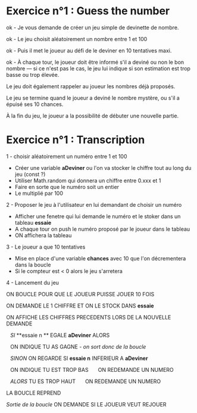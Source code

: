 # Exercice n°1 : Guess the number

ok - Je vous demande de créer un jeu simple de devinette de nombre. 

ok - Le jeu choisit aléatoirement un nombre entre 1 et 100

ok - Puis il met le joueur au défi de le deviner en 10 tentatives maxi. 

ok - À chaque tour, le joueur doit être informé s'il a deviné ou non le bon nombre — si ce n'est pas le cas, le jeu lui indique si son estimation est trop basse ou trop élevée. 

Le jeu doit également rappeler au joueur les nombres déjà proposés. 

Le jeu se termine quand le joueur a deviné le nombre mystère, ou s'il a épuisé ses 10 chances.

À la fin du jeu, le joueur a la possibilité de débuter une nouvelle partie.



# Exercice n°1 : Transcription

1 - choisir aléatoirement un numéro entre 1 et 100 

- Créer une variable **aDeviner** ou l'on va stocker le chiffre tout au long du jeu (const ?)
- Utiliser Math.random qui donnera un chiffre entre 0.xxx et 1
- Faire en sorte que le numéro soit un entier
- Le multiplié par 100

2 - Proposer le jeu à l'utilisateur en lui demandant de choisir un numéro

- Afficher une fenetre qui lui demande le numéro et le stoker dans un tableau **essaie**
- A chaque tour on push le numéro proposé par le joueur dans le tableau 
- ON affichera la tableau 

3 - Le joueur a que 10 tentatives

- Mise en place d'une variable **chances** avec 10 que l'on décrementera dans la boucle
- Si le compteur est < 0 alors le jeu s'arretera

4 - Lancement du jeu


ON BOUCLE POUR QUE LE JOUEUR PUISSE JOUER 10 FOIS

ON DEMANDE LE 1 CHIFFRE ET ON LE STOCK DANS **essaie** 

ON AFFICHE LES CHIFFRES PRECEDENTS LORS DE LA NOUVELLE DEMANDE

&ensp; *SI* **essaie n ** EGALE  **aDeviner** ALORS

&ensp; ON INDIQUE TU AS GAGNE - *on sort donc de la boucle*

&ensp; *SINON* ON REGARDE SI **essaie n** INFERIEUR A **aDeviner**

&ensp; ON INDIQUE TU EST TROP BAS
&ensp; &ensp; ON REDEMANDE UN NUMERO

&ensp; *ALORS* TU ES TROP HAUT
&ensp; &ensp; ON REDEMANDE UN NUMERO

LA BOUCLE REPREND

*Sortie de la boucle* ON DEMANDE SI LE JOUEUR VEUT REJOUER